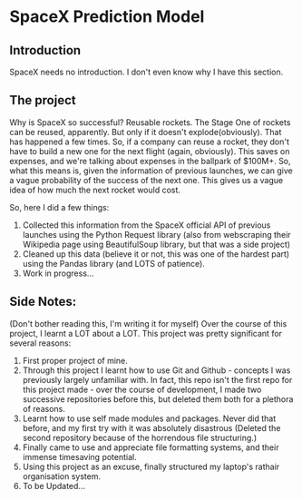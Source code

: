 # SpaceX Prediction Model

## Introduction
SpaceX needs no introduction. I don't even know why I have this section. 

## The project
Why is SpaceX so successful? Reusable rockets. The Stage One of rockets can be reused, apparently. But only if it doesn't explode(obviously). That has happened a few times. 
So, if a company can reuse a rocket, they don't have to build a new one for the next flight (again, obviously). This saves on expenses, and we're talking about expenses in the ballpark of $100M+. So, what this means is, given the information of previous launches, we can give a vague probability of the success of the next one. This gives us a vague idea of how much the next rocket would cost. 

So, here I did a few things:
1. Collected this information from the SpaceX official API of previous launches using the Python Request library (also from webscraping their Wikipedia page using BeautifulSoup library, but that was a side project)
2. Cleaned up this data (believe it or not, this was one of the hardest part) using the Pandas library (and LOTS of patience).
3. Work in progress... 

## Side Notes:

(Don't bother reading this, I'm writing it for myself)
Over the course of this project, I learnt a LOT about a LOT. This project was pretty significant for several reasons:

1. First proper project of mine.
2. Through this project I learnt how to use Git and Github - concepts I was previously largely unfamiliar with. In fact, this repo isn't the first repo for this project made - over the course of development, I made two successive repositories before this, but deleted them both for a plethora of reasons.
3. Learnt how to use self made modules and packages. Never did that before, and my first try with it was absolutely disastrous (Deleted the second repository because of the horrendous file structuring.)
4. Finally came to use and appreciate file formatting systems, and their immense timesaving potential. 
5. Using this project as an excuse, finally structured my laptop's rathair organisation system.
6. To be Updated...